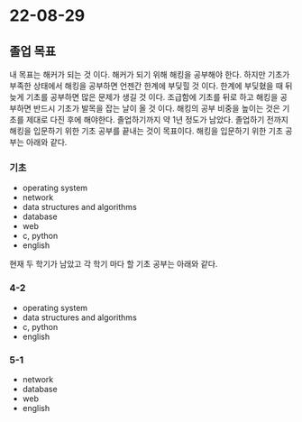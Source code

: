 # 22-08-29

## 졸업 목표
내 목표는 해커가 되는 것 이다. 해커가 되기 위해 해킹을 공부해야 한다. 하지만 기초가 부족한 상태에서 해킹을 공부하면 언젠간 한계에 부딪힐 것 이다. 한계에 부딪혔을 때 뒤늦게 기초를 공부하면 많은 문제가 생길 것 이다. 조급함에 기초를 뒤로 하고 해킹을 공부하면 반드시 기초가 발목을 잡는 날이 올 것 이다. 해킹의 공부 비중을 높이는 것은 기초를 제대로 다진 후에 해야한다. 졸업하기까지 약 1년 정도가 남았다. 졸업하기 전까지 해킹을 입문하기 위한 기초 공부를 끝내는 것이 목표이다. 해킹을 입문하기 위한 기초 공부는 아래와 같다.

### 기초
- operating system
- network
- data structures and algorithms
- database
- web
- c, python
- english

현재 두 학기가 남았고 각 학기 마다 할 기초 공부는 아래와 같다.

### 4-2
- operating system
- data structures and algorithms
- c, python
- english

### 5-1
- network
- database
- web
- english